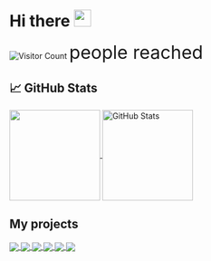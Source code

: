 # Hi there <img src="https://raw.githubusercontent.com/MartinHeinz/MartinHeinz/master/wave.gif" width="30px">
![Visitor Count](https://profile-counter.glitch.me/didv097/count.svg) 
<span style="font-size: 32px;">people reached</span>

## &#x1f4c8; GitHub Stats

<a href="https://github.com/didv097" >
  <img align="center" src="https://github-readme-stats.vercel.app/api/top-langs/?layout=compact&username=didv097&title_color=000000&text_color=1f1f1f&icon_color=2bbc8a&bg_color=ffffff" height="160px"/>
</a>

<a href="https://github.com/didv097" >
  <img align="center" src="https://github-readme-stats.vercel.app/api?username=didv097&show_icons=true&line_height=27&count_private=true&title_color=000000&text_color=1f1f1f&icon_color=2bbc8a&bg_color=ffffff" height="160px" alt="GitHub Stats"/>
</a>

## My projects

<a href="https://github.com/didv097/Query-Generator">
  <img align="center" src="https://github-readme-stats.vercel.app/api/pin/?username=didv097&repo=Query-Generator&title_color=000000&text_color=1f1f1f&icon_color=2bbc8a&bg_color=ffffff" />
</a>
<a href="https://github.com/didv097/webapp.rs">
  <img align="center" src="https://github-readme-stats.vercel.app/api/pin/?username=didv097&repo=webapp.rs&title_color=000000&text_color=1f1f1f&icon_color=2bbc8a&bg_color=ffffff" />
</a>
<a href="https://github.com/didv097/cdt">
  <img align="center" src="https://github-readme-stats.vercel.app/api/pin/?username=didv097&repo=cdt&title_color=000000&text_color=1f1f1f&icon_color=2bbc8a&bg_color=ffffff" />
</a>
<a href="https://github.com/didv097/Electron-Web-Browser">
  <img align="center" src="https://github-readme-stats.vercel.app/api/pin/?username=didv097&repo=Electron-Web-Browser&title_color=000000&text_color=1f1f1f&icon_color=2bbc8a&bg_color=ffffff" />
</a>
<a href="https://github.com/didv097/LDT-IES">
  <img align="center" src="https://github-readme-stats.vercel.app/api/pin/?username=didv097&repo=LDT-IES&title_color=000000&text_color=1f1f1f&icon_color=2bbc8a&bg_color=ffffff" />
</a>
<a href="https://github.com/didv097/arch-text-svg">
  <img align="center" src="https://github-readme-stats.vercel.app/api/pin/?username=didv097&repo=arch-text-svg&title_color=000000&text_color=1f1f1f&icon_color=2bbc8a&bg_color=ffffff" />
</a>
